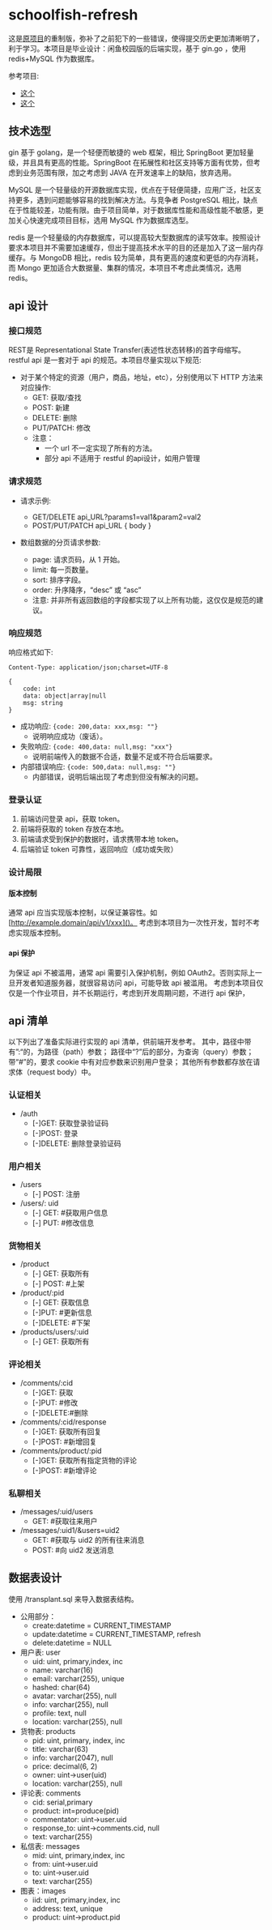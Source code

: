 # schoolfish-refresh

这是[原项目](https://github.com/HydrogenDeuterium/schoolfish)的重制版，弥补了之前犯下的一些错误，使得提交历史更加清晰明了，利于学习。本项目是毕业设计：闲鱼校园版的后端实现，基于
gin.go ，使用 redis+MySQL 作为数据库。

参考项目:

- [这个](https://gitee.com/zfkhhh/android-trading-platform)
- [这个](https://linlinjava.gitbook.io/litemall/)

## 技术选型

gin 基于 golang，是一个轻便而敏捷的 web 框架，相比 SpringBoot 更加轻量级，并且具有更高的性能。SpringBoot 在拓展性和社区支持等方面有优势，但考虑到业务范围有限，加之考虑到 JAVA
在开发速率上的缺陷，放弃选用。

MySQL 是一个轻量级的开源数据库实现，优点在于轻便简捷，应用广泛，社区支持更多，遇到问题能够容易的找到解决方法。与竞争者 PostgreSQL
相比，缺点在于性能较差，功能有限。由于项目简单，对于数据库性能和高级性能不敏感，更加关心快速完成项目目标，选用 MySQL 作为数据库选型。

redis 是一个轻量级的内存数据库，可以提高较大型数据库的读写效率。按照设计要求本项目并不需要加速缓存，但出于提高技术水平的目的还是加入了这一层内存缓存。与 MongoDB 相比，redis 较为简单，具有更高的速度和更低的内存消耗，而
Mongo 更加适合大数据量、集群的情况，本项目不考虑此类情况，选用 redis。

## api 设计

### 接口规范

REST是 Representational State Transfer(表述性状态转移)的首字母缩写。 restful api 是一套对于 api 的规范。本项目尽量实现以下规范:

- 对于某个特定的资源（用户，商品，地址，etc），分别使用以下 HTTP 方法来对应操作:
    - GET: 获取/查找
    - POST: 新建
    - DELETE: 删除
    - PUT/PATCH: 修改
    - 注意：
        - 一个 url 不一定实现了所有的方法。
        - 部分 api 不适用于 restful 的api设计，如用户管理

### 请求规范

- 请求示例:
    - GET/DELETE api_URL?params1=val1&param2=val2
    - POST/PUT/PATCH api_URL { body }

- 数组数据的分页请求参数:
    - page:  请求页码，从 1 开始。
    - limit:  每一页数量。
    - sort:  排序字段。
    - order:  升序降序，“desc” 或 “asc”
    - 注意: 并非所有返回数组的字段都实现了以上所有功能，这仅仅是规范的建议。

### 响应规范

响应格式如下:

```http request
Content-Type: application/json;charset=UTF-8

{
    code: int
    data: object|array|null
    msg: string
}
```

- 成功响应: `{code: 200,data: xxx,msg: ""}`
    - 说明响应成功（废话）。
- 失败响应: `{code: 400,data: null,msg: "xxx"}`
    - 说明前端传入的数据不合适，数量不足或不符合后端要求。
- 内部错误响应: `{code: 500,data: null,msg: ""}`
    - 内部错误，说明后端出现了考虑到但没有解决的问题。

### 登录认证

1. 前端访问登录 api，获取 token。
2. 前端将获取的 token 存放在本地。
3. 前端请求受到保护的数据时，请求携带本地 token。
4. 后端验证 token 可靠性，返回响应（成功或失败）

### 设计局限

#### 版本控制

通常 api 应当实现版本控制，以保证兼容性。如 [http://example.domain/api/v1/xxx]()。 考虑到本项目为一次性开发，暂时不考虑实现版本控制。

#### api 保护

为保证 api 不被滥用，通常 api 需要引入保护机制，例如 OAuth2。否则实际上一旦开发者知道服务器，就很容易访问 api，可能导致 api 被滥用。 考虑到本项目仅仅是一个作业项目，并不长期运行，考虑到开发周期问题，不进行 api
保护，

## api 清单

以下列出了准备实际进行实现的 api 清单，供前端开发参考。 其中，路径中带有”:“的，为路径（path）参数； 路径中“?”后的部分，为查询（query）参数； 带“#”的，要求 cookie 中有对应参数来识别用户登录；
其他所有参数都存放在请求体（request body）中。

### 认证相关

- /auth
    - [-]GET: 获取登录验证码
    - [-]POST: 登录
    - [-]DELETE: 删除登录验证码

### 用户相关

- /users
    - [-] POST: 注册
- /users/: uid
    - [-] GET: #获取用户信息
    - [-] PUT: #修改信息

### 货物相关

- /product
    - [-] GET: 获取所有
    - [-] POST: #上架
- /product/:pid
    - [-] GET: 获取信息
    - [-]PUT: #更新信息
    - [-]DELETE: #下架
- /products/users/:uid
    - [-] GET: 获取所有

### 评论相关

- /comments/:cid
    - [-]GET: 获取
    - [-]PUT: #修改
    - [-]DELETE:#删除
- /comments/:cid/response
    - [-]GET: 获取所有回复
    - [-]POST: #新增回复
- /comments/product/:pid
    - [-]GET: 获取所有指定货物的评论
    - [-]POST: #新增评论

### 私聊相关

- /messages/:uid/users
    - GET: #获取往来用户
- /messages/:uid1/&users=uid2
    - GET: #获取与 uid2 的所有往来消息
    - POST: #向 uid2 发送消息

## 数据表设计

使用 /transplant.sql 来导入数据表结构。

- 公用部分：
    - create:datetime = CURRENT_TIMESTAMP
    - update:datetime = CURRENT_TIMESTAMP, refresh
    - delete:datetime = NULL
- 用户表: user
    - uid: uint, primary,index, inc
    - name: varchar(16)
    - email: varchar(255), unique
    - hashed: char(64)
    - avatar: varchar(255), null
    - info: varchar(255), null
    - profile: text, null
    - location: varchar(255), null
- 货物表: products
    - pid: uint, primary, index, inc
    - title: varchar(63)
    - info: varchar(2047), null
    - price: decimal(6, 2)
    - owner: uint->user(uid)
    - location: varchar(255), null
- 评论表: comments
    - cid: serial,primary
    - product: int=produce(pid)
    - commentator: uint->user.uid
    - response_to: uint->comments.cid, null
    - text: varchar(255)
- 私信表: messages
    - mid: uint, primary,index, inc
    - from: uint->user.uid
    - to: uint->user.uid
    - text: varchar(255)
- 图表：images
    - iid: uint, primary,index, inc
    - address: text, unique
    - product: uint->product.pid
